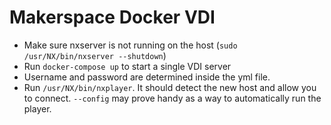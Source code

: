 # Makerspace Docker VDI

* Make sure nxserver is not running on the host (`sudo /usr/NX/bin/nxserver --shutdown`)
* Run `docker-compose up` to start a single VDI server
* Username and password are determined inside the yml file.
* Run `/usr/NX/bin/nxplayer`. It should detect the new host and allow you to connect. `--config` may prove handy as a way to automatically run the player.
